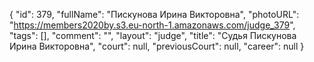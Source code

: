 {
    "id": 379,
    "fullName": "Пискунова Ирина Викторовна",
    "photoURL": "https://members2020by.s3.eu-north-1.amazonaws.com/judge_379",
    "tags": [],
    "comment": "",
    "layout": "judge",
    "title": "Судья Пискунова Ирина Викторовна",
    "court": null,
    "previousCourt": null,
    "career": null
}